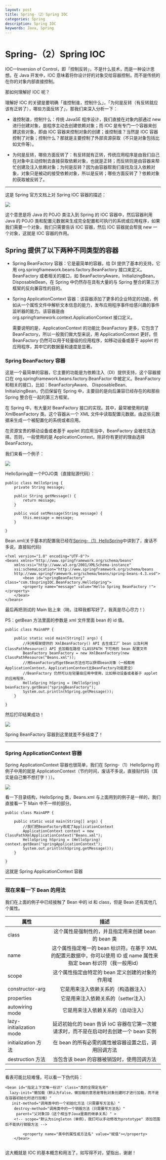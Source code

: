 ```yaml
---
layout: post
title: Spring-（2）Spring IOC
categories: Spring
description: Spring IOC
keywords: Java, Spring
---
```


# Spring-（2）Spring IOC

IOC—Inversion of Control，即「控制反转」，不是什么技术，而是一种设计思想。在 Java 开发中，IOC 意味着将你设计好的对象交给容器控制，而不是传统的在你的对象内部直接控制。

那如何理解好 IOC 呢？

理解好 IOC 的关键是要明确「谁控制谁，控制什么」，「为何是反转（有反转就应该有正转了），哪些方面反转了」，那我们来深入分析一下：

- 谁控制谁，控制什么：传统 JavaSE 程序设计，我们直接在对象内部通过 new 进行创建对象，是程序主动去创建依赖对象；而 IOC 是有专门一个容器来创建这些对象，即由 IOC 容器来控制对象的创建；谁控制谁？当然是 IOC 容器控制了对象；控制什么？那就是主要控制了外部资源获取（不只是对象包括比如文件等）。

- 为何是反转，哪些方面反转了：有反转就有正转，传统应用程序是由我们自己在对象中主动控制去直接获取依赖对象，也就是正转；而反转则是由容器来帮忙创建及注入依赖对象；为何是反转？因为由容器帮我们查找及注入依赖对象，对象只是被动的接受依赖对象，所以是反转；哪些方面反转了？依赖对象的获取被反转了。

----------------------------
这是 Spring 官方文档上对 Spring IOC 容器的描述：

![](/images/posts/java/Spring-2-IOC.png)

这个意思是将 Java 的 POJO 类注入到 Spring 的 IOC 容器中，然后容器利用 Java 的 POJO 类和配置元数据来生成完全配置和可执行的系统或应用程序，如果我们需要一个对象，我们只需要告诉 IOC 容器，然后 IOC 容器就会帮我 new 一个对象，这就是 IOC 容器的作用。

## Spring 提供了以下两种不同类型的容器

- Spring BeanFactory 容器：它是最简单的容器，给 DI 提供了基本的支持，它用 org.springframework.beans.factory.BeanFactory 接口来定义。BeanFactory 或者相关的接口，如 BeanFactoryAware，InitializingBean，DisposableBean，在 Spring 中仍然存在具有大量的与 Spring 整合的第三方框架的反向兼容性的目的。

- Spring ApplicationContext 容器：该容器添加了更多的企业特定的功能，例如从一个属性文件中解析文本信息的能力，发布应用程序事件给感兴趣的事件监听器的能力。该容器是由 org.springframework.context.ApplicationContext 接口定义。

	需要说明的是，ApplicationContext 的功能比 BeanFactory 更多，它包含了 BeanFactory，所以一般我们做大型来说，用 ApplicationContext 更好。但 BeanFactory 仍然可以用于轻量级的应用程序，如移动设备或基于 applet 的应用程序，其中它的数据量和速度是显著。

### Spring BeanFactory 容器

这是一个最简单的容器，它主要的功能是为依赖注入（DI）提供支持，这个容器接口在 org.springframework.beans.factory.BeanFactor 中被定义。BeanFactory 和相关的接口，比如：BeanFactoryAware、 DisposableBean、InitializingBean，仍旧保留在 Spring 中，主要目的是向后兼容已经存在的和那些 Spring 整合在一起的第三方框架。

在 Spring 中，有大量对 BeanFactory 接口的实现。其中，最常被使用的是 XmlBeanFactory 类。这个容器从一个 XML 文件中读取配置元数据，由这些元数据来生成一个被配置化的系统或者应用。

在资源宝贵的移动设备或者基于 applet 的应用当中，BeanFactory 会被优先选择。否则，一般使用的是 ApplicationContext，除非你有更好的理由选择 BeanFactory。

我们来看一个例子：

![](/images/posts/java/Spring-2-DemoCatalog1.png)

HelloSpring是一个POJO类（直接贴源代码）：

```
public class HelloSpring {
	private String message;

	public String getMessage() {
		return message;
	}

	public void setMessage(String message) {
		this.message = message;
	}
	
}
```

Bean.xml(关于基本的配置我已经在[Spring-（1）HelloSpring](http://blog.csdn.net/qq_37019339/article/details/75646334)中讲到了，废话不多说，直接贴代码)

```
<?xml version="1.0" encoding="UTF-8"?>
<beans xmlns="http://www.springframework.org/schema/beans"
    xmlns:xsi="http://www.w3.org/2001/XMLSchema-instance"
    xsi:schemaLocation="http://www.springframework.org/schema/beans
	http://www.springframework.org/schema/beans/spring-beans-4.3.xsd">
		<bean id="springBeanFactory" class="com.tbspringIOC.BeanFactory.HelloSpring">
		<property name="message" value="Hello Spring BeanFactory !"></property>
	</bean>
</beans>
```

最后再把测试的 Main 贴上来（呐，注释我都写好了，我真是尽心尽力！）

PS：getBean 方法里面的参数是 xml 文件里面 bean 的 id 值。

```
public class MainAPP {

	public static void main(String[] args) {
		//利用框架提供的 XmlBeanFactory() API 去生成工厂 bean 以及利用 ClassPathResource() API 去加载在路径 CLASSPATH 下可用的 bean 配置文件
		BeanFactory beanFactory = new XmlBeanFactory(new ClassPathResource("Beans.xml"));
		//用beanFactory的getBean方法也可以获得bean对象（一般都用ApplicationContext，ApplicationContext比BeanFactory功能更全）
		//BeanFactory 仍然可以在轻量级应用中使用，比如移动设备或者基于 applet 的应用程序。
		HelloSpring hSpring = (HelloSpring) beanFactory.getBean("springBeanFactory");
		System.out.println(hSpring.getMessage());
	}

}
```

然后打印结果成功！

![](/images/posts/java/Spring-2-Print.png)

Spring BeanFactory 容器到这里就差不多结束了！

-------------------------------------
### Spring ApplicationContext 容器
Spring ApplicationContext 容器也很简单，我们在 Spring-（1）HelloSpring 的例子中用的就是 ApplicationContext（节约时间，废话不多说，直接贴代码（其实是自己懒不想打字！））。

![](/images/posts/java/Spring-2-DemoCatalog2.png)

看一下目录结构，HelloSpring 类，Beans.xml 与上面用到的例子是一样的，我们直接看一下 Main 中不一样的部分。

```
public class MainAPP {

	public static void main(String[] args) {
		//我们把BeanFactory改成了ApplicationContext
		ApplicationContext context = new ClassPathXmlApplicationContext("Beans.xml");
		HelloSpring hSpring = (HelloSpring) context.getBean("springApplicationContext");
		System.out.println(hSpring.getMessage());
	}

}
```

这就是 Spring ApplicationContext 容器

----------------------------------
### 现在来看一下 Bean 的用法

我们在上面的例子中已经接触了 Bean 中的 id 和 class，但是 Bean 还有其他几个属性。

| 属性 | 描述 |
| ------------- |:-------------:|
| class | 这个属性是强制性的，并且指定用来创建 bean 的 bean 类 |
| name | 这个属性指定唯一的 bean 标识符。在基于 XML 的配置元数据中，你可以使用 ID 或 name 属性来指定 bean 标识符（我一般用id） |
| scope | 这个属性指定由特定的 bean 定义创建的对象的作用域 |
| constructor-arg | 它是用来注入依赖关系的（构造器注入） |
| properties | 它是用来注入依赖关系的（setter注入） |
| autowiring mode | 它是用来注入依赖关系的（自动注入） |
| lazy-initialization mode | 延迟初始化的 bean 告诉 IoC 容器在它第一次被请求时，而不是在启动时去创建一个 bean 实例 |
| initialization 方法 | 在 bean 的所有必需的属性被容器设置之后，调用回调方法 |
| destruction 方法 | 当包含该 bean 的容器被销毁时，使用回调方法 |

------------------------------
看表可能比较难懂，可以看一下伪代码：

```
<bean id="指定上下文唯一标识" class="类的全限定名称"
  lazy-init="懒加载（默认为false，懒加载的意思是等到对象创建时才进行加载，而不是在容器初始化时进行加载）"
   init-method="调用类中的一个初始化方法（只需要写方法名）"
    destroy-method="调用类中的一个销毁方法（只需要写方法名）"
     parent="父对象ID（这个相当于Java里面的继承关系）" >
	<!-- scope="默认为singleton（单例），我们可以手动修改为prototype" 添加范围后不能执行销毁方法 -->
	
		<property name="类中的属性或方法名" value="赋值"></property>
	</bean>
	
```

这大概就是 IOC 的基本概念和用法了，如写得不对，望指出，谢谢！
